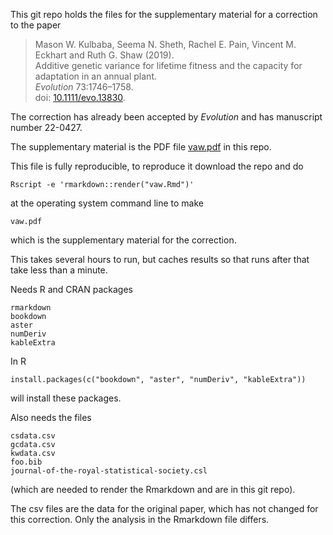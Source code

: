 This git repo holds the files for the supplementary material for a
correction to the paper

> Mason W. Kulbaba, Seema N. Sheth, Rachel E. Pain, Vincent M. Eckhart and Ruth G. Shaw (2019).  
> Additive genetic variance for lifetime fitness and the capacity for adaptation in an annual plant.  
> *Evolution* 73:1746–1758.  
> doi: [10.1111/evo.13830](https://doi.org/10.1111/evo.13830).

The correction has already been accepted by *Evolution* and has manuscript
number 22-0427.

The supplementary material is the PDF file
[vaw.pdf](https://github.com/cjgeyer/Evolution-correction/blob/main/vaw.pdf)
in this repo.

This file is fully reproducible, to reproduce it download the repo and do

    Rscript -e 'rmarkdown::render("vaw.Rmd")'

at the operating system command line to make

    vaw.pdf

which is the supplementary material for the correction.

This takes several hours to run, but caches results so that runs after
that take less than a minute.

Needs R and CRAN packages

    rmarkdown
    bookdown
    aster
    numDeriv
    kableExtra

In R

    install.packages(c("bookdown", "aster", "numDeriv", "kableExtra"))

will install these packages.

Also needs the files

    csdata.csv
    gcdata.csv
    kwdata.csv
    foo.bib
    journal-of-the-royal-statistical-society.csl

(which are needed to render the Rmarkdown and are in this git repo).

The csv files are the data for the original paper, which has not changed
for this correction.  Only the analysis in the Rmarkdown file differs.
